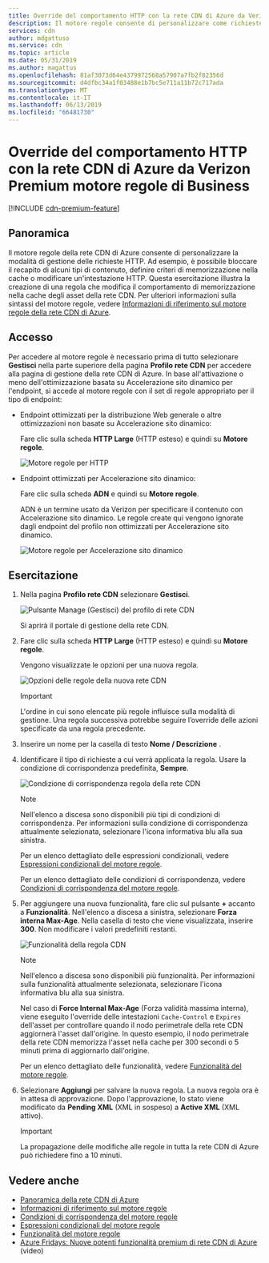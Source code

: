 ```yaml
---
title: Override del comportamento HTTP con la rete CDN di Azure da Verizon Premium motore regole di Business | Microsoft Docs
description: Il motore regole consente di personalizzare come richieste HTTP vengono gestite dalla rete CDN di Azure fornita da Verizon Premium, ad esempio la distribuzione di determinati tipi di contenuto, definire un criterio di memorizzazione nella cache e modificare le intestazioni HTTP.
services: cdn
author: mdgattuso
ms.service: cdn
ms.topic: article
ms.date: 05/31/2019
ms.author: magattus
ms.openlocfilehash: 81af3073d64e4379972568a57907a7fb2f82356d
ms.sourcegitcommit: d4dfbc34a1f03488e1b7bc5e711a11b72c717ada
ms.translationtype: MT
ms.contentlocale: it-IT
ms.lasthandoff: 06/13/2019
ms.locfileid: "66481730"
---
```

# <a name="override-http-behavior-using-the-azure-cdn-from-verizon-premium-rules-engine"></a>Override del comportamento HTTP con la rete CDN di Azure da Verizon Premium motore regole di Business

[!INCLUDE [cdn-premium-feature](../../includes/cdn-premium-feature.md)]

## <a name="overview"></a>Panoramica

Il motore regole della rete CDN di Azure consente di personalizzare la modalità di gestione delle richieste HTTP. Ad esempio, è possibile bloccare il recapito di alcuni tipi di contenuto, definire criteri di memorizzazione nella cache o modificare un'intestazione HTTP. Questa esercitazione illustra la creazione di una regola che modifica il comportamento di memorizzazione nella cache degli asset della rete CDN. Per ulteriori informazioni sulla sintassi del motore regole, vedere [Informazioni di riferimento sul motore regole della rete CDN di Azure](cdn-verizon-premium-rules-engine-reference.md).

## <a name="access"></a>Accesso

Per accedere al motore regole è necessario prima di tutto selezionare **Gestisci** nella parte superiore della pagina **Profilo rete CDN** per accedere alla pagina di gestione della rete CDN di Azure. In base all'attivazione o meno dell'ottimizzazione basata su Accelerazione sito dinamico per l'endpoint, si accede al motore regole con il set di regole appropriato per il tipo di endpoint:

- Endpoint ottimizzati per la distribuzione Web generale o altre ottimizzazioni non basate su Accelerazione sito dinamico:
    
    Fare clic sulla scheda **HTTP Large** (HTTP esteso) e quindi su **Motore regole**.

    ![Motore regole per HTTP](./media/cdn-rules-engine/cdn-http-rules-engine.png)

- Endpoint ottimizzati per Accelerazione sito dinamico:
    
    Fare clic sulla scheda **ADN** e quindi su **Motore regole**.
    
    ADN è un termine usato da Verizon per specificare il contenuto con Accelerazione sito dinamico. Le regole create qui vengono ignorate dagli endpoint del profilo non ottimizzati per Accelerazione sito dinamico.

    ![Motore regole per Accelerazione sito dinamico](./media/cdn-rules-engine/cdn-dsa-rules-engine.png)

## <a name="tutorial"></a>Esercitazione

1. Nella pagina **Profilo rete CDN** selezionare **Gestisci**.
   
    ![Pulsante Manage (Gestisci) del profilo di rete CDN](./media/cdn-rules-engine/cdn-manage-btn.png)
   
    Si aprirà il portale di gestione della rete CDN.

2. Fare clic sulla scheda **HTTP Large** (HTTP esteso) e quindi su **Motore regole**.
   
    Vengono visualizzate le opzioni per una nuova regola.
   
    ![Opzioni delle regole della nuova rete CDN](./media/cdn-rules-engine/cdn-new-rule.png)
   
   > [!IMPORTANT]
   > L'ordine in cui sono elencate più regole influisce sulla modalità di gestione. Una regola successiva potrebbe seguire l’override delle azioni specificate da una regola precedente.
   >

3. Inserire un nome per la casella di testo **Nome / Descrizione** .

4. Identificare il tipo di richieste a cui verrà applicata la regola. Usare la condizione di corrispondenza predefinita, **Sempre**.
   
   ![Condizione di corrispondenza regola della rete CDN](./media/cdn-rules-engine/cdn-request-type.png)
   
   > [!NOTE]
   > Nell'elenco a discesa sono disponibili più tipi di condizioni di corrispondenza. Per informazioni sulla condizione di corrispondenza attualmente selezionata, selezionare l'icona informativa blu alla sua sinistra.
   >
   >  Per un elenco dettagliato delle espressioni condizionali, vedere [Espressioni condizionali del motore regole](cdn-verizon-premium-rules-engine-reference-match-conditions.md).
   >  
   > Per un elenco dettagliato delle condizioni di corrispondenza, vedere [Condizioni di corrispondenza del motore regole](cdn-verizon-premium-rules-engine-reference-match-conditions.md).
   >
   >

5. Per aggiungere una nuova funzionalità, fare clic sul pulsante **+** accanto a **Funzionalità**.  Nell'elenco a discesa a sinistra, selezionare **Forza interna Max-Age**.  Nella casella di testo che viene visualizzata, inserire **300**. Non modificare i valori predefiniti restanti.
   
   ![Funzionalità della regola CDN](./media/cdn-rules-engine/cdn-new-feature.png)
   
   > [!NOTE]
   > Nell'elenco a discesa sono disponibili più funzionalità. Per informazioni sulla funzionalità attualmente selezionata, selezionare l'icona informativa blu alla sua sinistra.
   >
   > Nel caso di **Force Internal Max-Age** (Forza validità massima interna), viene eseguito l'override delle intestazioni `Cache-Control` e `Expires` dell'asset per controllare quando il nodo perimetrale della rete CDN aggiornerà l'asset dall'origine. In questo esempio, il nodo perimetrale della rete CDN memorizza l'asset nella cache per 300 secondi o 5 minuti prima di aggiornarlo dall'origine.
   >
   > Per un elenco dettagliato delle funzionalità, vedere [Funzionalità del motore regole](cdn-verizon-premium-rules-engine-reference-features.md).
   >
   >

6. Selezionare **Aggiungi** per salvare la nuova regola.  La nuova regola ora è in attesa di approvazione. Dopo l'approvazione, lo stato viene modificato da **Pending XML** (XML in sospeso) a **Active XML** (XML attivo).
   
   > [!IMPORTANT]
   > La propagazione delle modifiche alle regole in tutta la rete CDN di Azure può richiedere fino a 10 minuti.
   >
   >

## <a name="see-also"></a>Vedere anche

- [Panoramica della rete CDN di Azure](cdn-overview.md)
- [Informazioni di riferimento sul motore regole](cdn-verizon-premium-rules-engine-reference.md)
- [Condizioni di corrispondenza del motore regole](cdn-verizon-premium-rules-engine-reference-match-conditions.md)
- [Espressioni condizionali del motore regole](cdn-verizon-premium-rules-engine-reference-conditional-expressions.md)
- [Funzionalità del motore regole](cdn-verizon-premium-rules-engine-reference-features.md)
- [Azure Fridays: Nuove potenti funzionalità premium di rete CDN di Azure](https://azure.microsoft.com/documentation/videos/azure-cdns-powerful-new-premium-features/) (video)